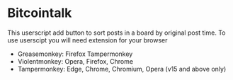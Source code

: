 # Bitcointalk
This userscript add button to sort posts in a board by original post time.
To use userscipt you will need extension for your browser 
* Greasemonkey: Firefox Tampermonkey
* Violentmonkey: Opera, Firefox, Chrome
* Tampermonkey: Edge, Chrome, Chromium, Opera (v15 and above only)
